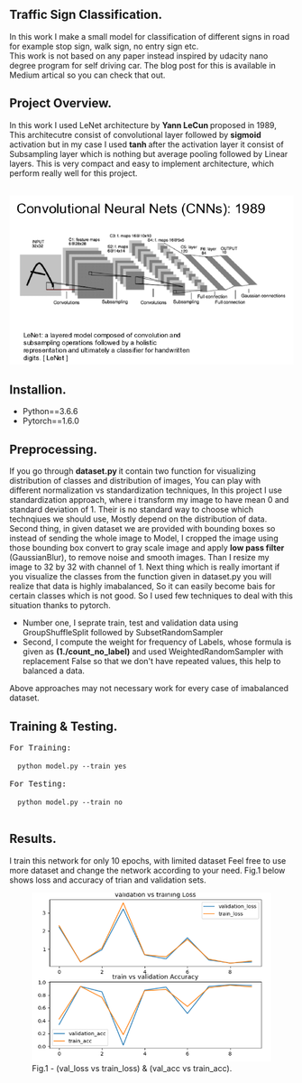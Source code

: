 <h2> Traffic Sign Classification. </h2>
<p>In this work I make a small model for classification of different signs in road for example stop sign, walk sign, no entry sign etc.<br/>
This work is not based on any paper instead inspired by udacity nano degree program for self driving car. The blog post for this is available in Medium artical so you can check that out. </p>
<h2> Project Overview. </h2>
<p>In this work I used LeNet architecture by <b>Yann LeCun </b> proposed in 1989, This architecutre consist of convolutional layer followed by <b> sigmoid </b> activation but in my case I used <b> tanh </b> after the activation layer it consist of  Subsampling layer which is nothing but average pooling followed by Linear layers.
This is very compact and easy to implement architecture, which perform really well for this project.<p>
<br/>
<img src="lenet.png"/>
<h2> Installion. </h2>
  <ul>
  <li> Python==3.6.6</li>
  <li> Pytorch==1.6.0</li>
  </ul>
<h2> Preprocessing. </h2>
<p>If you go through <b> dataset.py </b> it contain two function for visualizing  distribution of classes and distribution of images, You can play with different normalization vs standardization techniques, In this project I use standardization approach, where i transform my image to have mean 0 and standard deviation of 1. Their is no standard way to choose which technqiues we should use, Mostly depend on the distribution of data. 
Second thing, in given dataset we are provided with bounding boxes so instead of sending the whole image to Model, I cropped the image using those bounding box convert to gray scale image and apply <b> low pass filter </b> (GaussianBlur), to remove noise and smooth images. 
Than I resize my image to 32 by 32 with channel of 1. Next thing which is really imortant if you visualize the classes from the function given in dataset.py you will realize that data is highly imabalanced, So it can easily become bais for certain classes which is not good.
So I used few techniques to deal with this situation thanks to pytorch. 
<ul>
  <li> Number one, I seprate train, test and validation data using GroupShuffleSplit followed by SubsetRandomSampler </li>
  <li> Second, I compute the weight for frequency of Labels, whose formula is given as <b>(1./count_no_label)</b> and used WeightedRandomSampler with replacement False so that we don't have repeated values, this help to balanced a data. </li>
</ul>
Above approaches may not necessary work for every case of imabalanced dataset.
</p>
<h2> Training & Testing. </h2>

<pre>
For Training:
<code>
  python model.py --train yes
</code>
For Testing:
<code>
  python model.py --train no
</code>
</pre>

<h2> Results. </h2>
<p>I train this network for only 10 epochs, with limited dataset Feel free to use more dataset and change the network according to your need. Fig.1 below shows loss and accuracy of trian and validation sets.  </p>
<figure>
<img src="train_vs_val.png"  height="300" width="500"/>
<figcaption>Fig.1 - (val_loss vs train_loss) & (val_acc vs train_acc).</figcaption>
<figure>

